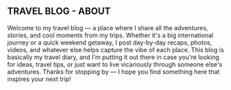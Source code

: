 ## TRAVEL BLOG - ABOUT

Welcome to my travel blog — a place where I share all the adventures, stories, and cool moments from my trips. Whether it's a big international journey or a quick weekend getaway, I post day-by-day recaps, photos, videos, and whatever else helps capture the vibe of each place. This blog is basically my travel diary, and I'm putting it out there in case you're looking for ideas, travel tips, or just want to live vicariously through someone else's adventures. Thanks for stopping by — I hope you find something here that inspires your next trip!
